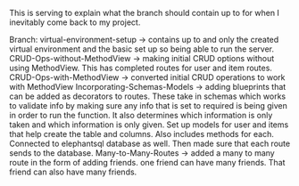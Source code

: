 This is serving to explain what the branch should contain up to for when I inevitably come back to my project.

Branch:
virtual-environment-setup 
-> contains up to and only the created virtual environment and the basic set up so being able to run the server.
CRUD-Ops-without-MethodView
-> making initial CRUD options without using MethodView. This has completed routes for user and item routes.
CRUD-Ops-with-MethodView
-> converted initial CRUD operations to work with MethodView
Incorporating-Schemas-Models
-> adding blueprints that can be added as decorators to routes. These take in schemas which works to validate info by making sure any info that is set to required is being given in order to run the function. It also determines which information is only taken and which information is only given. Set up models for user and items that help create the table and columns. Also includes methods for each. Connected to elephantsql database as well. Then made sure that each route sends to the database.
Many-to-Many-Routes
-> added a many to many route in the form of adding friends. one friend can have many friends. That friend can also have many friends.